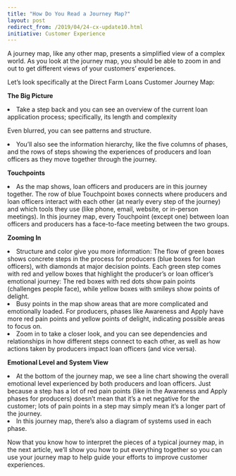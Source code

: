 ```yaml
---
title: "How Do You Read a Journey Map?"
layout: post
redirect_from: /2019/04/24-cx-update10.html
initiative: Customer Experience
---
```

A journey map, like any other map, presents a simplified view of a complex world. As you look at the journey map, you should be able to zoom in and out to get different views of your customers’ experiences.

Let’s look specifically at the Direct Farm Loans Customer Journey Map:

<b>The Big Picture </b>
<li>Take a step back and you can see an overview of the current loan application process; specifically, its length and complexity</li>

Even blurred, you can see patterns and structure.

<li>You’ll also see the information hierarchy, like the five columns of phases, and the rows of steps showing the experiences of producers and loan officers as they move together through the journey.</li>

<b>Touchpoints</b>
<li>As the map shows, loan officers and producers are in this journey together. The row of blue Touchpoint boxes connects where producers and loan officers interact with each other (at nearly every step of the journey) and which tools they use (like phone, email, website, or in-person meetings). In this journey map, every Touchpoint (except one) between loan officers and producers has a face-to-face meeting between the two groups.</li>

<b>Zooming In</b>
<li>Structure and color give you more information: The flow of green boxes shows concrete steps in the process for producers (blue boxes for loan officers), with diamonds at major decision points. Each green step comes with red and yellow boxes that highlight the producer’s or loan officer’s emotional journey: The red boxes with red dots show pain points (challenges people face), while yellow boxes with smileys show points of delight. </li>

<li>Busy points in the map show areas that are more complicated and emotionally loaded. For producers, phases like Awareness and Apply have more red pain points and yellow points of delight, indicating possible areas to focus on.</li>
<li>Zoom in to take a closer look, and you can see dependencies and relationships in how different steps connect to each other, as well as how actions taken by producers impact loan officers (and vice versa).</li>

<b>Emotional Level and System View</b>


<li>At the bottom of the journey map, we see a line chart showing the overall emotional level experienced by both producers and loan officers. Just because a step has a lot of red pain points (like in the Awareness and Apply phases for producers) doesn’t mean that it’s a net negative for the customer; lots of pain points in a step may simply mean it’s a longer part of the journey.</li>
<li>In this journey map, there’s also a diagram of systems used in each phase.</li>

Now that you know how to interpret the pieces of a typical journey map, in the next article, we’ll show you how to put everything together so you can use your journey map to help guide your efforts to improve customer experiences.
